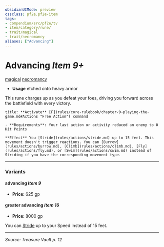 ```yaml
---
obsidianUIMode: preview
cssclass: pf2e,pf2e-item
tags:
- compendium/src/pf2e/tv
- item/category/rune/
- trait/magical
- trait/necromancy
aliases: ["Advancing"]
---
```

# Advancing *Item 9+*  
[magical](magical.md "Magical Item Trait")  [necromancy](necromancy.md "Necromancy School Trait")  

- **Usage** etched onto heavy armor

This rune charges up as you defeat your foes, driving you forward across the battlefield with every victory.

```ad-embed-ability
title: **Activate** [F](rules/core-rulebook/chapter-9-playing-the-game.md#Actions "Free Action") command

- **Requirements**: Your last action or activity reduced an enemy to 0 Hit Points

**Effect** You [Stride](rules/actions/stride.md) up to 15 feet. This movement doesn't trigger reactions. You can [Burrow](rules/actions/burrow.md), [Climb](rules/actions/climb.md), [Fly](rules/actions/fly.md), or [Swim](rules/actions/swim.md) instead of Striding if you have the corresponding movement type.
```

---

### Variants

#### advancing *Item 9*

- **Price**: 625 gp

#### greater advancing *Item 16*

- **Price**: 8000 gp

You can [Stride](stride.md) up to your Speed instead of 15 feet.

---
*Source: Treasure Vault p. 12*